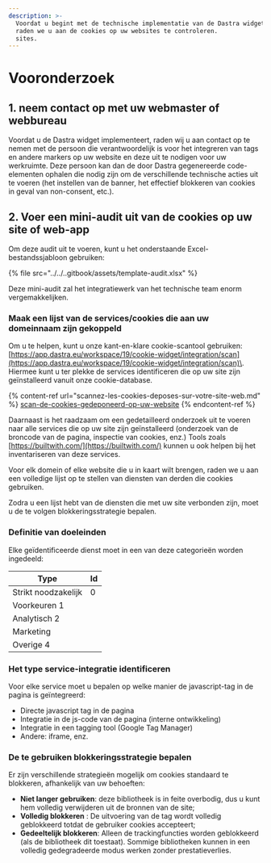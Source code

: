 ```yaml
---
description: >-
  Voordat u begint met de technische implementatie van de Dastra widget, raden we u aan om de cookies op uw websites te controleren.
  raden we u aan de cookies op uw websites te controleren.
  sites.
---
```


# Vooronderzoek

## 1. neem contact op met uw webmaster of webbureau

Voordat u de Dastra widget implementeert, raden wij u aan contact op te nemen met de persoon die verantwoordelijk is voor het integreren van tags en andere markers op uw website en deze uit te nodigen voor uw werkruimte. Deze persoon kan dan de door Dastra gegenereerde code-elementen ophalen die nodig zijn om de verschillende technische acties uit te voeren (het instellen van de banner, het effectief blokkeren van cookies in geval van non-consent, etc.).

## 2. Voer een mini-audit uit van de cookies op uw site of web-app

Om deze audit uit te voeren, kunt u het onderstaande Excel-bestandssjabloon gebruiken:

{% file src="../../..gitbook/assets/template-audit.xlsx" %}

Deze mini-audit zal het integratiewerk van het technische team enorm vergemakkelijken.

### Maak een lijst van de services/cookies die aan uw domeinnaam zijn gekoppeld

Om u te helpen, kunt u onze kant-en-klare cookie-scantool gebruiken: [https://app.dastra.eu/workspace/19/cookie-widget/integration/scan](https://app.dastra.eu/workspace/19/cookie-widget/integration/scan)\.
Hiermee kunt u ter plekke de services identificeren die op uw site zijn geïnstalleerd vanuit onze cookie-database.

{% content-ref url="scannez-les-cookies-deposes-sur-votre-site-web.md" %}
[scan-de-cookies-gedeponeerd-op-uw-website](scannez-les-cookies-deposes-sur-votre-site-web.md)
{% endcontent-ref %}

Daarnaast is het raadzaam om een gedetailleerd onderzoek uit te voeren naar alle services die op uw site zijn geïnstalleerd (onderzoek van de broncode van de pagina, inspectie van cookies, enz.) Tools zoals [https://builtwith.com/](https://builtwith.com/) kunnen u ook helpen bij het inventariseren van deze services.

Voor elk domein of elke website die u in kaart wilt brengen, raden we u aan een volledige lijst op te stellen van diensten van derden die cookies gebruiken.

Zodra u een lijst hebt van de diensten die met uw site verbonden zijn, moet u de te volgen blokkeringsstrategie bepalen.

### Definitie van doeleinden

Elke geïdentificeerde dienst moet in een van deze categorieën worden ingedeeld:&#x20;

| Type | Id |
| ----------------------- | -- |
| Strikt noodzakelijk | 0 |
| Voorkeuren 1
| Analytisch 2
| Marketing | | 3 |
| Overige 4

### Het type service-integratie identificeren

Voor elke service moet u bepalen op welke manier de javascript-tag in de pagina is geïntegreerd:

* Directe javascript tag in de pagina
* Integratie in de js-code van de pagina (interne ontwikkeling)
* Integratie in een tagging tool (Google Tag Manager)
* Andere: iframe, enz.

### De te gebruiken blokkeringsstrategie bepalen

Er zijn verschillende strategieën mogelijk om cookies standaard te blokkeren, afhankelijk van uw behoeften:

* **Niet langer gebruiken**: deze bibliotheek is in feite overbodig, dus u kunt hem volledig verwijderen uit de bronnen van de site;
* **Volledig blokkeren** : De uitvoering van de tag wordt volledig geblokkeerd totdat de gebruiker cookies accepteert;
* **Gedeeltelijk blokkeren**: Alleen de trackingfuncties worden geblokkeerd (als de bibliotheek dit toestaat). Sommige bibliotheken kunnen in een volledig gedegradeerde modus werken zonder prestatieverlies.



